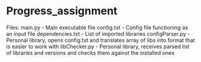 # Progress_assignment
 
Files:
main.py - Main executable file
config.txt - Config file functioning as an input file
dependencies.txt - List of imported libraries
configParser.py - Personal library, opens config.txt and translates array of libs into format that is easier to work with
libChecker.py - Personal library, receives parsed list of libraries and versions and checks them against the installed ones